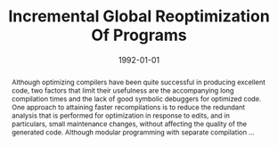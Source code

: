 ---
title: "Incremental Global Reoptimization Of Programs"
abstract: "Although optimizing compilers have been quite successful in producing excellent code, two factors that limit their usefulness are the accompanying long compilation times and the lack of good symbolic debuggers for optimized code. One approach to attaining faster recompilations is to reduce the redundant analysis that is performed for optimization in response to edits, and in particulars, small maintenance changes, without affecting the quality of the generated code. Although modular programming with separate compilation …"
date: 1992-01-01
venue: ""
paperurl: https://dl.acm.org/doi/abs/10.1145/128861.128865
authors: "Lori L. Pollock and Mary Lou Soffa"
awards: ""
---